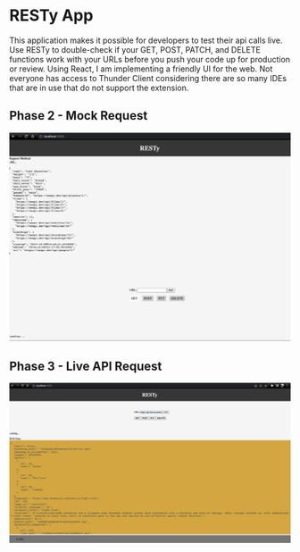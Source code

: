 # RESTy App

This application makes it possible for developers to test their api calls live. Use RESTy to double-check if your GET, POST, PATCH, and DELETE functions work with your URLs before you push your code up for production or review. Using React, I am implementing a friendly UI for the web. Not everyone has access to Thunder Client considering there are so many IDEs that are in use that do not support the extension. 


## Phase 2 - Mock Request

![Phase 2](./phase2.png)

## Phase 3 - Live API Request

![Phase 3](./phase3.png)
